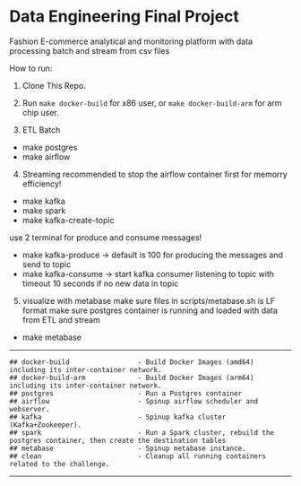 # Data Engineering Final Project
Fashion E-commerce analytical and monitoring platform with data processing batch and stream from csv files


How to run:
1. Clone This Repo.
2. Run `make docker-build` for x86 user, or `make docker-build-arm` for arm chip user.

3. ETL Batch
- make postgres
- make airflow

4. Streaming
recommended to stop the airflow container first for memorry efficiency!
- make kafka
- make spark
- make kafka-create-topic

use 2 terminal for produce and consume messages!
- make kafka-produce -> default is 100 for producing the messages and send to topic
- make kafka-consume -> start kafka consumer listening to topic with timeout 10 seconds if no new data in topic

5. visualize with metabase
make sure files in scripts/metabase.sh is LF format
make sure postgres container is running and loaded with data from ETL and stream
- make metabase

---
```
## docker-build                 - Build Docker Images (amd64) including its inter-container network.
## docker-build-arm             - Build Docker Images (arm64) including its inter-container network.
## postgres                     - Run a Postgres container
## airflow                      - Spinup airflow scheduler and webserver.
## kafka                        - Spinup kafka cluster (Kafka+Zookeeper).
## spark                        - Run a Spark cluster, rebuild the postgres container, then create the destination tables
## metabase                     - Spinup metabase instance.
## clean                        - Cleanup all running containers related to the challenge.
```
---
